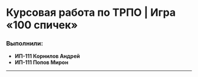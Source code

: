 # Курсовая работа по ТРПО | Игра «100 спичек»

### Выполнили:

- **ИП-111 Корнилов Андрей**
- **ИП-111 Попов Мирон**

---
